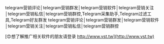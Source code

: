 telegram营销评论│telegram营销群发│telegram营销软件│telegram营销关注│telegram营销私信│telegram营销群控,Telegram采集助手,Telegram过滤工具,Telegram好友群发
telegram营销评论│telegram营销群发│telegram营销软件│telegram营销关注│telegram营销私信│telegram营销群控

[😍想了解推广相关软件的朋友请登录 http://www.vst.tw](http://www.vst.tw)



